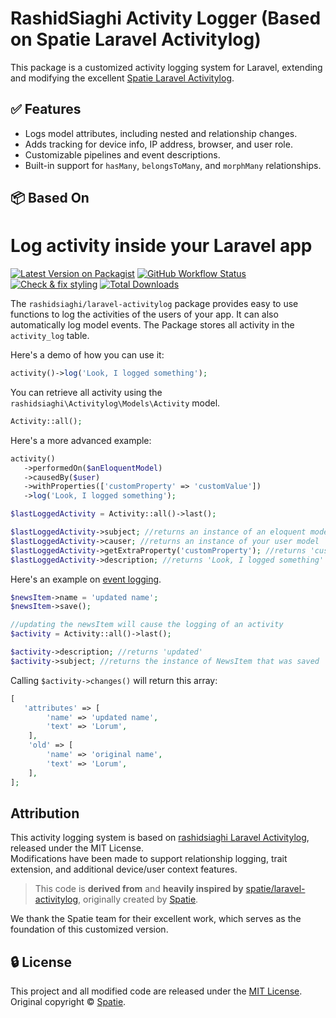 # RashidSiaghi Activity Logger (Based on Spatie Laravel Activitylog)

This package is a customized activity logging system for Laravel, extending and modifying the excellent [Spatie Laravel Activitylog](https://github.com/spatie/laravel-activitylog).

## ✅ Features

- Logs model attributes, including nested and relationship changes.
- Adds tracking for device info, IP address, browser, and user role.
- Customizable pipelines and event descriptions.
- Built-in support for `hasMany`, `belongsToMany`, and `morphMany` relationships.

## 📦 Based On

# Log activity inside your Laravel app

[![Latest Version on Packagist](https://img.shields.io/packagist/v/rashidsiaghi/laravel-activitylog.svg?style=flat-square)](https://packagist.org/packages/rashidsiaghi/laravel-activitylog)
[![GitHub Workflow Status](https://img.shields.io/github/actions/workflow/status/rashidsiaghi/laravel-activitylog/run-tests.yml?branch=main&label=Tests)](https://github.com/rashid202445/laravel-activitylog/actions/workflows/run-tests.yml)
[![Check & fix styling](https://github.com/rashid202445/laravel-activitylog/workflows/Check%20&%20fix%20styling/badge.svg)](https://github.com/rashid202445/laravel-activitylog/actions/workflows/php-cs-fixer.yml)
[![Total Downloads](https://img.shields.io/packagist/dt/rashid202445/laravel-activitylog.svg?style=flat-square)](https://packagist.org/packages/rashid202445/laravel-activitylog)

The `rashidsiaghi/laravel-activitylog` package provides easy to use functions to log the activities of the users of your app. It can also automatically log model events.
The Package stores all activity in the `activity_log` table.

Here's a demo of how you can use it:

```php
activity()->log('Look, I logged something');
```

You can retrieve all activity using the `rashidsiaghi\Activitylog\Models\Activity` model.

```php
Activity::all();
```

Here's a more advanced example:

```php
activity()
   ->performedOn($anEloquentModel)
   ->causedBy($user)
   ->withProperties(['customProperty' => 'customValue'])
   ->log('Look, I logged something');

$lastLoggedActivity = Activity::all()->last();

$lastLoggedActivity->subject; //returns an instance of an eloquent model
$lastLoggedActivity->causer; //returns an instance of your user model
$lastLoggedActivity->getExtraProperty('customProperty'); //returns 'customValue'
$lastLoggedActivity->description; //returns 'Look, I logged something'
```

Here's an example on [event logging](https://spatie.be/docs/laravel-activitylog/advanced-usage/logging-model-events).

```php
$newsItem->name = 'updated name';
$newsItem->save();

//updating the newsItem will cause the logging of an activity
$activity = Activity::all()->last();

$activity->description; //returns 'updated'
$activity->subject; //returns the instance of NewsItem that was saved
```

Calling `$activity->changes()` will return this array:

```php
[
   'attributes' => [
        'name' => 'updated name',
        'text' => 'Lorum',
    ],
    'old' => [
        'name' => 'original name',
        'text' => 'Lorum',
    ],
];
```
## Attribution

This activity logging system is based on [rashidsiaghi Laravel Activitylog](https://github.com/rashid202445/laravel-activitylog), released under the MIT License.  
Modifications have been made to support relationship logging, trait extension, and additional device/user context features.

> This code is **derived from** and **heavily inspired by** [spatie/laravel-activitylog](https://github.com/spatie/laravel-activitylog), originally created by [Spatie](https://spatie.be/opensource).

We thank the Spatie team for their excellent work, which serves as the foundation of this customized version.

## 🔒 License

This project and all modified code are released under the [MIT License](LICENSE).  
Original copyright © [Spatie](https://spatie.be).
